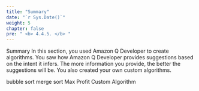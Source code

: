 ```yaml
---
title: "Summary"
date: "`r Sys.Date()`"
weight: 5
chapter: false
pre: " <b> 4.4.5. </b> "
---
```


Summary
In this section, you used Amazon Q Developer to create algorithms. You saw how Amazon Q Developer provides suggestions based on the intent it infers. The more information you provide, the better the suggestions will be. You also created your own custom algorithms.

bubble sort
merge sort
Max Profit
Custom Algorithm